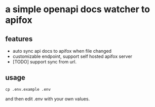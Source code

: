 # a simple openapi docs watcher to apifox

## features

- auto sync api docs to apifox when file changed
- customizable endpoint, support self hosted apifox server
- [TODO] support sync from url.

## usage

```console
cp .env.example .env
```

and then edit .env with your own values.
